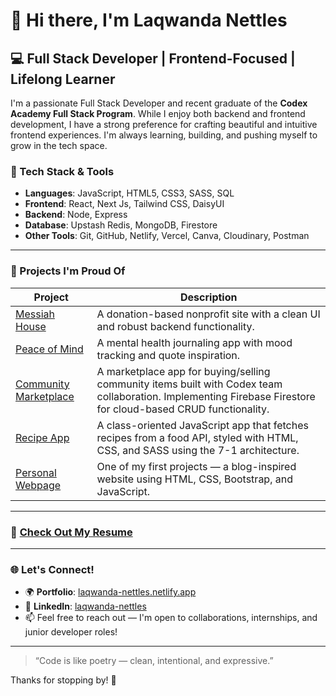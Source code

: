 # 👋 Hi there, I'm Laqwanda Nettles

## 💻 Full Stack Developer | Frontend-Focused | Lifelong Learner

I'm a passionate Full Stack Developer and recent graduate of the **Codex Academy Full Stack Program**. While I enjoy both backend and frontend development, I have a strong preference for crafting beautiful and intuitive frontend experiences. I'm always learning, building, and pushing myself to grow in the tech space.

### 🔧 Tech Stack & Tools
- **Languages**: JavaScript, HTML5, CSS3, SASS, SQL
- **Frontend**: React, Next Js, Tailwind CSS, DaisyUI
- **Backend**: Node, Express
- **Database**: Upstash Redis, MongoDB, Firestore
- **Other Tools**: Git, GitHub, Netlify, Vercel, Canva, Cloudinary, Postman

---

### 🚀 Projects I'm Proud Of

| Project | Description |
|--------|-------------|
| [Messiah House](https://github.com/Laqwanda-Nettles/messiah-house) | A donation-based nonprofit site with a clean UI and robust backend functionality. |
| [Peace of Mind](https://github.com/Laqwanda-Nettles/Peace-of-Mind) | A mental health journaling app with mood tracking and quote inspiration. |
| [Community Marketplace](https://github.com/Codex-Level-3/community-marketplace) | A marketplace app for buying/selling community items built with Codex team collaboration. Implementing Firebase Firestore for cloud-based CRUD functionality. |
| [Recipe App](https://github.com/Laqwanda-Nettles/Recipe-App) | A class-oriented JavaScript app that fetches recipes from a food API, styled with HTML, CSS, and SASS using the 7-1 architecture. |
| [Personal Webpage](https://github.com/Laqwanda-Nettles/Personal-Webpage) | One of my first projects — a blog-inspired website using HTML, CSS, Bootstrap, and JavaScript. |

---

### 📄 [Check Out My Resume](https://www.canva.com/design/DAGeh3qOB4A/GM9WCMVscY9nZUXi5IhsSA/view?utm_content=DAGeh3qOB4A&utm_campaign=designshare&utm_medium=link2&utm_source=uniquelinks&utlId=he13a9e2eb9)

---

### 🌐 Let's Connect!
- 🌍 **Portfolio**: [laqwanda-nettles.netlify.app](https://laqwanda-nettles.netlify.app/)
- 💼 **LinkedIn**: [laqwanda-nettles](https://www.linkedin.com/in/laqwanda-nettles-b8630734b/)
- 📫 Feel free to reach out — I'm open to collaborations, internships, and junior developer roles!

---

> “Code is like poetry — clean, intentional, and expressive.”

Thanks for stopping by! 🌟

<!---
Laqwanda-Nettles/Laqwanda-Nettles is a ✨ special ✨ repository because its `README.md` (this file) appears on your GitHub profile.
You can click the Preview link to take a look at your changes.
--->
